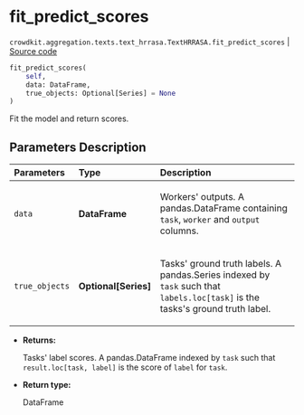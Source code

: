 # fit_predict_scores
`crowdkit.aggregation.texts.text_hrrasa.TextHRRASA.fit_predict_scores` | [Source code](https://github.com/Toloka/crowd-kit/blob/v1.1.0.rc2/crowdkit/aggregation/texts/text_hrrasa.py#L58)

```python
fit_predict_scores(
    self,
    data: DataFrame,
    true_objects: Optional[Series] = None
)
```

Fit the model and return scores.

## Parameters Description

| Parameters | Type | Description |
| :----------| :----| :-----------|
`data`|**DataFrame**|<p>Workers&#x27; outputs. A pandas.DataFrame containing `task`, `worker` and `output` columns.</p>
`true_objects`|**Optional\[Series\]**|<p>Tasks&#x27; ground truth labels. A pandas.Series indexed by `task` such that `labels.loc[task]` is the tasks&#x27;s ground truth label.</p>

* **Returns:**

  Tasks' label scores.
A pandas.DataFrame indexed by `task` such that `result.loc[task, label]`
is the score of `label` for `task`.

* **Return type:**

  DataFrame
